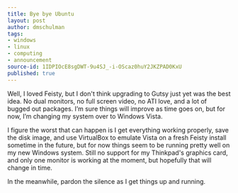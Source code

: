 ```yaml
---
title: Bye bye Ubuntu
layout: post
author: dmschulman
tags:
- windows
- linux
- computing
- announcement
source-id: 1IDPIOcE8sgDWT-9u4SJ_-i-OScaz0huY2JKZPAD0KxU
published: true
---
```

Well, I loved Feisty, but I don't think upgrading to Gutsy just yet was the best idea. No dual monitors, no full screen video, no ATI love, and a lot of bugged out packages. I’m sure things will improve as time goes on, but for now, I’m changing my system over to Windows Vista.

I figure the worst that can happen is I get everything working properly, save the disk image, and use VirtualBox to emulate Vista on a fresh Feisty install sometime in the future, but for now things seem to be running pretty well on my new Windows system. Still no support for my Thinkpad's graphics card, and only one monitor is working at the moment, but hopefully that will change in time.

In the meanwhile, pardon the silence as I get things up and running.
